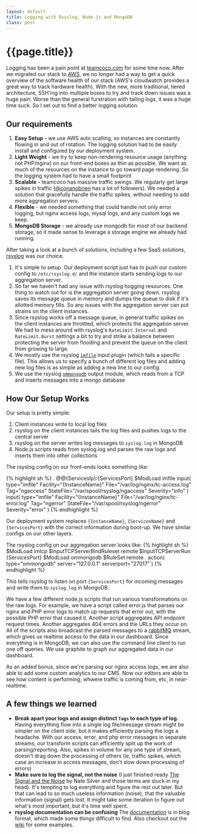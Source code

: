 ```yaml
---
layout: default
title: Logging with Rsyslog, Node.js and MongoDB
class: post
---
```


{{page.title}}
================================


Logging has been a pain point at [teamcoco.com](http://teamcoco.com) for some time now. After we migrated our stack to [AWS](http://aws.amazon.com), we no longer had a way to get a quick overview of the software health of our stack (AWS's cloudwatch provides a great way to track hardware health). With the new, more traditional, tiered architecture, SSH'ing into multiple boxes to try and track down issues was a huge pain. Worse than the general furstration with tailing logs, it was a huge time suck. So I set out to find a better logging solution.

Our requirements
-----------------

 1. **Easy Setup** - we use AWS auto scalling, so instances are constantly flowing in and out of rotation. The logging solution had to be easily install and configured by our deployment system.
 2. **Light Weight** - we try to keep non-rendering resource usage (anything not PHP/nginx) on our front-end boxes as thin as possible. We want as much of the resources on the instance to go toward page rendering. So the logging system had to have a small footprint
 3. **Scalable** - teamcoco has massive traffic swings. We regularly get large spikes in traffic ([@conanobrien](http://twitter.com/conanobrien) has a lot of followers). We needed a solution that gracefully handle the traffic spikes, without needing to add more aggregation servers.
 4. **Flexible** - we needed something that could handle not only error logging, but nginx access logs, mysql logs, and any custom logs we keep.
 5. **MongoDB Storage** - we already use mongodb for most of our backend storage, so it made sense to leverage a storage engine we already had running.

After taking a look at a bunch of solutions, including a few SaaS solutions, [rsyslog](http://www.rsyslog.com/) was our choice.

1. It's simple to setup. Our deployment script just has to push our custom config to `/etc/rsyslog.d/` and the instance starts sending logs to our aggregation server.
2. So far we haven't had any issue with rsyslog hogging resources. One thing to watch out for is the aggregation server going down. rsyslog saves its message queue in memory and dumps the queue to disk if it's allotted memory fills. So any issues with the aggregation server can put strains on the client instances.
3. Since rsyslog works off a message queue, in general traffic spikes on the client instances are throttled, which protects the aggregation server. We had to mess around with rsyslog's `RateLimit.Interval` and `RateLimit.Burst` settings a bit to try and strike a balance between protecting the server from flooding and prevent the queue on the client from growing to large.
4. We mostly use the rsyslog [`imfile`](http://www.rsyslog.com/doc/imfile.html) input plugin (which tails a specific file). This allows us to specify a bunch of different log files and adding new log files is as simple as adding a new line to our config.
5. We use the rsyslog [`ommongodb`](http://www.rsyslog.com/doc/ommongodb.html) output module, which reads from a TCP and inserts messages into a mongo database

How Our Setup Works
--------------------
Our setup is pretty simple:

1. Client instances write to local log files
2. rsyslog on the client instances tails the log files and pushes logs to the central server
3. rsyslog on the server writes log messages to `syslog.log` in MongoDB
4. Node.js scripts reads from syslog.log and parses the raw logs and inserts them into other collections

The rsyslog config on our front-ends looks something like:

{% highlight sh %}
    *.*  @@{ServicesIp}:{ServicesPort}
    $ModLoad imfile
    input(
        type="imfile"
        Facility="{InstanceName}"
        File="/var/log/nginx/tc-access.log"
        Tag="ngaccess"
        StateFile="/var/spool/rsyslog/ngaccess"
        Severity="info"
    )
    input(
        type="imfile"
        Facility="{InstanceName}"
        File="/var/log/nginx/tc-error.log"
        Tag="ngerror"
        StateFile="/var/spool/rsyslog/ngerror"
        Severity="error"
    )
{% endhighlight %}

Our deployment system replaces `{InstanceName}`, `{ServicesName}` and `{ServicesPort}` with the correct information during boot-up. We have similar configs on our other layers.

The rsyslog config on our aggregation server looks like:
{% highlight sh %}
    $ModLoad imtcp
    $InputTCPServerBindRuleset remote
    $InputTCPServerRun {ServicesPort}
    $ModLoad ommongodb
    $RuleSet remote
    *.* action(
        type="ommongodb"
        server="127.0.0.1"
        serverport="27017"
    )
{% endhighlight %}

This tells rsyslog to listen on port `{ServicesPort}` for incoming messages and write them to `syslog.log` in MongoDB.

We have a few different node.js scripts that run various transformations on the raw logs. For example, we have a script called error.js that parses our nginx and PHP error logs to match up requests that error out, with the possible PHP error that caused it. Another script aggregates API endpoint request times. Another aggregates 404 errors and the URLs they occur on. All of the scripts also broadcast the parsed messages to a [rabbitMQ](http://www.rabbitmq.com/) stream, which gives us realtime access to the data in our dashboard. Since everything is in MongoDB, we can also use the command line client to run one off queries. We use graphite to graph our aggregated data in our dashboard.

As an added bonus, since we're parsing our nginx access logs, we are also able to add some custom analytics to our CMS. Now our editors are able to see how content is performing, whwere traffic is coming from, etc, in near-realtime.

A few things we learned
-----------------------

 * **Break apart your logs and assign distinct `Tags` to each type of log.** Having everything flow into a single log file/message stream might be simpler on the client side, but it makes efficiently parsing the logs a headache. With our access, error, and php error messages in separate streams, our transform scripts can efficiently split up the work of parsing/reporting. Also, spikes in volume for any one type of stream, doesn't drag down the processing of others (ie, traffic spikes, which case an increase in access messages, don't slow down processing of errors)
 * **Make sure to log the signal, not the noise** (I just finished ready [The Signal and the Noise](http://www.amazon.com/dp/159420411X) by Nate Silver and those terms are stuck in my head). It's tempting to log everything and figure the rest out later. But that can lead to so much useless information (noise), that the valuable information (signal) gets lost. It might take some iteration to figure out what's most important, but it's time well spent.
 * **rsyslog documentation can be confusing** The [documentation](http://www.rsyslog.com/doc/manual.html) is in blog format, which made some things difficult to find. Also checkout out the [wiki](http://wiki.rsyslog.com/index.php/Main_Page) for some examples.





